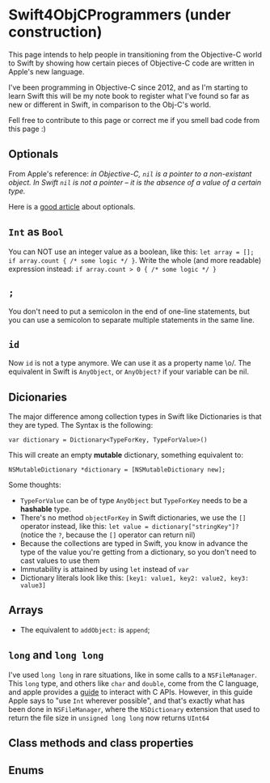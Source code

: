 Swift4ObjCProgrammers (under construction)
=====================

This page intends to help people in transitioning from the Objective-C world to Swift by showing how certain pieces of Objective-C code are written in Apple's new language.

I've been programming in Objective-C since 2012, and as I'm starting to learn Swift this will be my note book to register what I've found so far as new or different in Swift, in comparison to the Obj-C's world.

Fell free to contribute to this page or correct me if you smell bad code from this page :)

## Optionals

From Apple's reference: *in Objective-C, `nil` is a pointer to a non-existant object. In Swift `nil` is not a pointer – it is the absence of a value of a certain type.*

Here is a [good article](https://medium.com/swift-programming/facets-of-swift-part-1-optionals-b8ba5b0051a2) about optionals.

## `Int` as `Bool`

You can NOT use an integer value as a boolean, like this: `let array = []; if array.count { /* some logic */ }`. Write the whole (and more readable) expression instead: `if array.count > 0 { /* some logic */ }`

## `;`

You don't need to put a semicolon in the end of one-line statements, but you can use a semicolon to separate multiple statements in the same line.

## `id`

Now `id` is not a type anymore. We can use it as a property name \o/. The equivalent in Swift is `AnyObject`, or `AnyObject?` if your variable can be nil.

## Dicionaries

The major difference among collection types in Swift like Dictionaries is that they are typed. The Syntax is the following:

    var dictionary = Dictionary<TypeForKey, TypeForValue>()
  
This will create an empty **mutable** dictionary, something equivalent to:

    NSMutableDictionary *dictionary = [NSMutableDictionary new];

Some thoughts:
* `TypeForValue` can be of type `AnyObject` but `TypeForKey` needs to be a **hashable** type.
* There's no method `objectForKey` in Swift dictionaries, we use the `[]` operator instead, like this: `let value = dictionary["stringKey"]?` (notice the `?`, because the `[]` operator can return nil) 
* Because the collections are typed in Swift, you know in advance the type of the value you're getting from a dictionary, so you don't need to cast values to use them
* Immutability is attained by using `let` instead of `var`
* Dictionary literals look like this: `[key1: value1, key2: value2, key3: value3]`

## Arrays

* The equivalent to `addObject:` is `append`;

## `long` and `long long`

I've used `long long` in rare situations, like in some calls to a `NSFileManager`. This `long` type, and others like `char` and `double`, come from the C language, and apple provides a [guide](https://developer.apple.com/library/ios/documentation/swift/conceptual/buildingcocoaapps/InteractingWithCAPIs.html) to interact with C APIs. However, in this guide Apple says to "use `Int` wherever possible", and that's exactly what has been done in `NSFileManager`, where the `NSDictionary` extension that used to return the file size in `unsigned long long` now returns `UInt64`

## Class methods and class properties

## Enums
